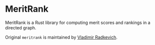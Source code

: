 # MeritRank
MeritRank is a Rust library for computing merit scores and rankings in a directed graph.

Original `meritrank` is maintained by [Vladimir Radkevich](https://github.com/vsradkevich).

